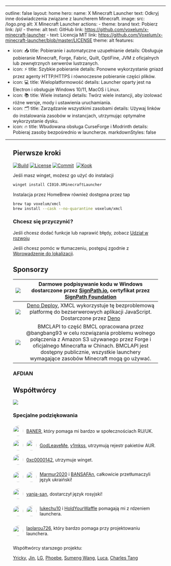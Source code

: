<!-- filepath: d:\Workspace\xmcl-page\src\pl\about.md -->
---
outline: false
layout: home
hero:
  name: X Minecraft Launcher
  text: Odkryj inne doświadczenia związane z launcherem Minecraft.
  image:
    src: /logo.png
    alt: X Minecraft Launcher
  actions:
    - theme: brand
      text: Pobierz
      link: /pl/
    - theme: alt
      text: GitHub
      link: https://github.com/voxelum/x-minecraft-launcher
    - text: Licencja MIT
      link: https://github.com/Voxelum/x-minecraft-launcher/blob/master/LICENSE
      theme: alt
features:
  - icon: 📥
    title: Pobieranie i automatyczne uzupełnianie
    details: Obsługuje pobieranie Minecraft, Forge, Fabric, Quilt, OptiFine, JVM z oficjalnych lub zewnętrznych serwerów lustrzanych.
  - icon: ⚡️
    title: Szybkie pobieranie
    details: Ponowne wykorzystanie gniazd przez agenty HTTP/HTTPS i równoczesne pobieranie części plików.
  - icon: 💻
    title: Wieloplatformowość
    details: Launcher oparty jest na Electron i obsługuje Windows 10/11, MacOS i Linux.
  - icon: 📚
    title: Wiele instancji
    details: Twórz wiele instancji, aby izolować różne wersje, mody i ustawienia uruchamiania.
  - icon: 🗂
    title: Zarządzanie wszystkimi zasobami
    details: Używaj linków do instalowania zasobów w instancjach, utrzymując optymalne wykorzystanie dysku.
  - icon: 🔥
    title: Wbudowana obsługa CurseForge i Modrinth
    details: Pobieraj zasoby bezpośrednio w launcherze.
markdownStyles: false
---

<div class="vp-doc" style="margin: auto; max-width: 1180px; padding: 0 24px">

## Pierwsze kroki

<p style="display: flex; gap: 4px;">
  <a href="https://github.com/Voxelum/x-minecraft-launcher">
    <img src="https://github.com/Voxelum/x-minecraft-launcher/workflows/Build/badge.svg" alt="Build">
  </a>
  <a href="https://github.com/Voxelum/x-minecraft-launcher/blob/master/LICENSE">
    <img src="https://img.shields.io/npm/l/@xmcl/core.svg" alt="License">
  </a>
  <a href="https://conventionalcommits.org">
    <img src="https://img.shields.io/badge/Conventional%20Commits-1.0.0-yellow.svg" alt="Commit">
  </a>
  <br>
  <a href="https://kook.top/gqjSHh">
    <img src="https://img.shields.io/endpoint?url=https://api.xmcl.app/kook-badge" alt="Kook">
  </a>
</p>

Jeśli masz winget, możesz go użyć do instalacji

```bash
winget install CI010.XMinecraftLauncher
```

Instalacja przez HomeBrew również dostępna przez tap

```bash
brew tap voxelum/xmcl
brew install --cask --no-quarantine voxelum/xmcl
```

### Chcesz się przyczynić?

Jeśli chcesz dodać funkcje lub naprawić błędy, zobacz [Udział w rozwoju](/pl/guide/contributing)

Jeśli chcesz pomóc w tłumaczeniu, postępuj zgodnie z [Wprowadzenie do lokalizacji](/en/guide/i18n).


## Sponsorzy

| [![](https://github.com/DGP-Studio/Snap.Hutao/assets/10614984/73ae8b90-f3c7-4033-b2b7-f4126331ce66)](https://www.netlify.com/) |                 Darmowe podpisywanie kodu w Windows dostarczone przez [SignPath.io](https://signpath.io/), certyfikat przez [SignPath Foundation](https://signpath.org/)                  |
| :----------------------------------------------------------------------------------------------------------------------------: | :------------------------------------------------------------------------------------------------------------------------------------------------------------------------: |
|                                        [![](/deno-logo.webp)](https://deno.com/deploy)                                         |        [Deno Deploy](https://deno.com/deploy), XMCL wykorzystuje tę bezproblemową platformę do bezserwerowych aplikacji JavaScript. Dostarczone przez [Deno](https://deno.com/)        |
|                                         [![](https://bmclapidoc.bangbang93.com/assets/favicon.ico?v=1742218388684)](https://bmclapidoc.bangbang93.com/)                                         | BMCLAPI to część BMCL opracowana przez @bangbang93 w celu rozwiązania problemu wolnego połączenia z Amazon S3 używanego przez Forge i oficjalnego Minecrafta w Chinach. BMCLAPI jest dostępny publicznie, wszystkie launchery wymagające zasobów Minecraft mogą go używać. |

### AFDIAN

<!-- afdian-start -->
<!--@include: ../../parts/afdian.md-->
<!-- afdian-end -->

## Współtwórcy

<a href="https://github.com/voxelum/x-minecraft-launcher/graphs/contributors" flex justify-center>
  <img src="https://contrib.rocks/image?repo=voxelum/x-minecraft-launcher" />
</a>

### Specjalne podziękowania

<div style="display: flex; align-items: center; gap: 10px;">
<img width="32" height="32" style="border-radius: 100%" src="https://avatars.githubusercontent.com/u/86590991?v=4">

[BANER](https://github.com/BANSAFAn), który pomaga mi bardzo w społecznościach RU/UK.
</div>

<div style="display: flex; align-items: center; gap: 10px;">
<img width="32" height="32" style="border-radius: 100%" src="https://avatars.githubusercontent.com/u/119564588?v=4">
<img width="32" height="32" style="border-radius: 100%" src="https://avatars.githubusercontent.com/u/155435591?v=4">

[GodLeaveMe](https://github.com/GodLeaveMe), [v1mkss](https://github.com/v1mkss), utrzymują rejestr pakietów AUR.
</div>

<div style="display: flex; align-items: center; gap: 10px;">
<img width="32" height="32" style="border-radius: 100%" src="https://avatars.githubusercontent.com/u/52188337?v=4">

[0xc0000142](https://github.com/0xc0000142), utrzymuje winget.
</div>

<div style="display: flex; align-items: center; gap: 10px;">
<img width="32" height="32" style="border-radius: 100%" src="https://avatars.githubusercontent.com/u/109208530?v=4">
<img width="32" height="32" style="border-radius: 100%" src="https://avatars.githubusercontent.com/u/86590991?v=4">

[Marmur2020](https://github.com/Marmur2020) i [BANSAFAn](https://github.com/BANSAFAn), całkowicie przetłumaczyli język ukraiński!
</div>

<div style="display: flex; align-items: center; gap: 10px;">
<img width="32" height="32" style="border-radius: 100%" src="https://avatars.githubusercontent.com/u/7201687?v=4">

[vanja-san](https://github.com/vanja-san), dostarczył język rosyjski!
</div>

<div style="display: flex; align-items: center; gap: 10px;">
<img width="32" height="32" style="border-radius: 100%" src="https://avatars.githubusercontent.com/u/37006668?v=4">
<img width="32" height="32" style="border-radius: 100%" src="https://avatars.githubusercontent.com/u/11472320?v=4">

[lukechu10](https://github.com/lukechu10) i [HoldYourWaffle](https://github.com/HoldYourWaffle) pomagają mi z rdzeniem launchera.
</div>

<div style="display: flex; align-items: center; gap: 10px;">
<img width="32" height="32" style="border-radius: 100%" src="https://avatars.githubusercontent.com/u/25716486?v=4">

[laolarou726](https://github.com/laolarou726), który bardzo pomaga przy projektowaniu launchera.
</div>

Współtwórcy starszego projektu:

[Yricky](https://github.com/Yricky), [Jin](https://github.com/Indexyz), [LG](https://github.com/LasmGratel), [Phoebe](https://github.com/PhoebezZ), [Sumeng Wang](https://github.com/darkkingwsm), [Luca](https://github.com/LucaIsGenius), [Charles Tang](https://github.com/CharlesQT)

</div>
